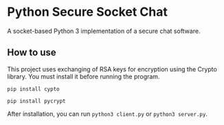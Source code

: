# Python Secure Socket Chat
A socket-based Python 3 implementation of a secure chat software.

## How to use
This project uses exchanging of RSA keys for encryption using the Crypto library. You must install it before running the program.

`pip install cypto`

`pip install pycrypt`

After installation, you can run `python3 client.py` or `python3 server.py`.
